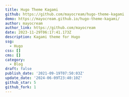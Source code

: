 ```yaml
---
title: Hugo Theme Kagami
github: https://github.com/mayocream/hugo-theme-kagami
demo: https://mayocream.github.io/hugo-theme-kagami/
author: mayocream
author_link: https://github.com/mayocream
date: 2023-11-29T06:17:41.173Z
description: Kagami theme for Hugo
ssg:
  - Hugo
css: []
cms: []
category:
  - Blog
draft: false
publish_date: '2021-09-19T07:50:03Z'
update_date: '2024-06-09T23:40:10Z'
github_star: 5
github_fork: 1
---
```

